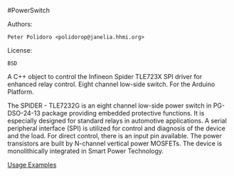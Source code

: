 #PowerSwitch

Authors:

    Peter Polidoro <polidorop@janelia.hhmi.org>

License:

    BSD

A C++ object to control the Infineon Spider TLE723X SPI driver for
enhanced relay control. Eight channel low-side switch. For the Arduino
Platform.

The SPIDER - TLE7232G is an eight channel low-side power switch in
PG-DSO-24-13 package providing embedded protective functions. It is
especially designed for standard relays in automotive applications.  A
serial peripheral interface (SPI) is utilized for control and
diagnosis of the device and the load. For direct control, there is an
input pin available.  The power transistors are built by N-channel
vertical power MOSFETs. The device is monolithically integrated in
Smart Power Technology.

[Usage Examples](./examples)

